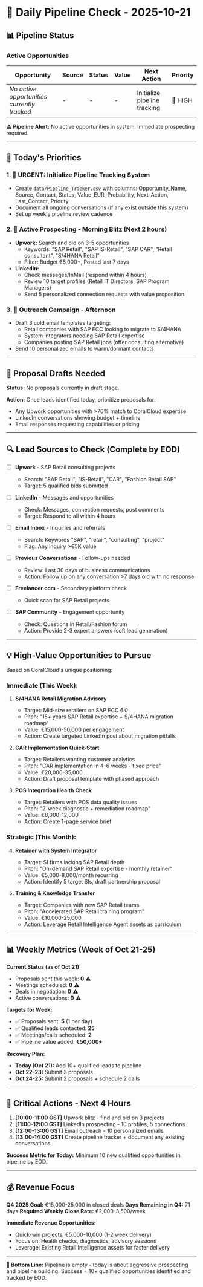 # 🎯 Daily Pipeline Check - 2025-10-21

## 📊 Pipeline Status

### Active Opportunities

| Opportunity | Source | Status | Value | Next Action | Priority |
|-------------|--------|--------|-------|-------------|----------|
| *No active opportunities currently tracked* | - | - | - | Initialize pipeline tracking | 🔴 HIGH |

**⚠️ Pipeline Alert:** No active opportunities in system. Immediate prospecting required.

---

## 🚀 Today's Priorities

### 1. **🔴 URGENT: Initialize Pipeline Tracking System**
   - Create `data/Pipeline_Tracker.csv` with columns: Opportunity_Name, Source, Contact, Status, Value_EUR, Probability, Next_Action, Last_Contact, Priority
   - Document all ongoing conversations (if any exist outside this system)
   - Set up weekly pipeline review cadence

### 2. **🎯 Active Prospecting - Morning Blitz (Next 2 hours)**
   - **Upwork:** Search and bid on 3-5 opportunities
     - Keywords: "SAP Retail", "SAP IS-Retail", "SAP CAR", "Retail consultant", "S/4HANA Retail"
     - Filter: Budget €5,000+, Posted last 7 days
   - **LinkedIn:** 
     - Check messages/InMail (respond within 4 hours)
     - Review 10 target profiles (Retail IT Directors, SAP Program Managers)
     - Send 5 personalized connection requests with value proposition

### 3. **📧 Outreach Campaign - Afternoon**
   - Draft 3 cold email templates targeting:
     - Retail companies with SAP ECC looking to migrate to S/4HANA
     - System integrators needing SAP Retail expertise
     - Companies posting SAP Retail jobs (offer consulting alternative)
   - Send 10 personalized emails to warm/dormant contacts

---

## 📝 Proposal Drafts Needed

**Status:** No proposals currently in draft stage.

**Action:** Once leads identified today, prioritize proposals for:
- Any Upwork opportunities with >70% match to CoralCloud expertise
- LinkedIn conversations showing budget + timeline
- Email responses requesting capabilities or pricing

---

## 🔍 Lead Sources to Check (Complete by EOD)

- [ ] **Upwork** - SAP Retail consulting projects
  - Search: "SAP Retail", "IS-Retail", "CAR", "Fashion Retail SAP"
  - Target: 5 qualified bids submitted
  
- [ ] **LinkedIn** - Messages and opportunities
  - Check: Messages, connection requests, post comments
  - Target: Respond to all within 4 hours
  
- [ ] **Email Inbox** - Inquiries and referrals
  - Search: Keywords "SAP", "retail", "consulting", "project"
  - Flag: Any inquiry >€5K value
  
- [ ] **Previous Conversations** - Follow-ups needed
  - Review: Last 30 days of business communications
  - Action: Follow up on any conversation >7 days old with no response

- [ ] **Freelancer.com** - Secondary platform check
  - Quick scan for SAP Retail projects
  
- [ ] **SAP Community** - Engagement opportunity
  - Check: Questions in Retail/Fashion forum
  - Action: Provide 2-3 expert answers (soft lead generation)

---

## 💡 High-Value Opportunities to Pursue

Based on CoralCloud's unique positioning:

### Immediate (This Week):

1. **S/4HANA Retail Migration Advisory**
   - Target: Mid-size retailers on SAP ECC 6.0
   - Pitch: "15+ years SAP Retail expertise + S/4HANA migration roadmap"
   - Value: €15,000-50,000 per engagement
   - Action: Create targeted LinkedIn post about migration pitfalls

2. **CAR Implementation Quick-Start**
   - Target: Retailers wanting customer analytics
   - Pitch: "CAR implementation in 4-6 weeks - fixed price"
   - Value: €20,000-35,000
   - Action: Draft proposal template with phased approach

3. **POS Integration Health Check**
   - Target: Retailers with POS data quality issues
   - Pitch: "2-week diagnostic + remediation roadmap"
   - Value: €8,000-12,000
   - Action: Create 1-page service brief

### Strategic (This Month):

4. **Retainer with System Integrator**
   - Target: SI firms lacking SAP Retail depth
   - Pitch: "On-demand SAP Retail expertise - monthly retainer"
   - Value: €5,000-8,000/month recurring
   - Action: Identify 5 target SIs, draft partnership proposal

5. **Training & Knowledge Transfer**
   - Target: Companies with new SAP Retail teams
   - Pitch: "Accelerated SAP Retail training program"
   - Value: €10,000-25,000
   - Action: Leverage Retail Intelligence Agent assets as curriculum

---

## 📊 Weekly Metrics (Week of Oct 21-25)

**Current Status (as of Oct 21):**
- Proposals sent this week: **0** ⚠️
- Meetings scheduled: **0** ⚠️
- Deals in negotiation: **0** ⚠️
- Active conversations: **0** ⚠️

**Targets for Week:**
- ✅ Proposals sent: **5** (1 per day)
- ✅ Qualified leads contacted: **25**
- ✅ Meetings/calls scheduled: **2**
- ✅ Pipeline value added: **€50,000+**

**Recovery Plan:**
- **Today (Oct 21):** Add 10+ qualified leads to pipeline
- **Oct 22-23:** Submit 3 proposals
- **Oct 24-25:** Submit 2 proposals + schedule 2 calls

---

## 🚨 Critical Actions - Next 4 Hours

1. **[10:00-11:00 GST]** Upwork blitz - find and bid on 3 projects
2. **[11:00-12:00 GST]** LinkedIn prospecting - 10 profiles, 5 connections
3. **[12:00-13:00 GST]** Email outreach - 10 personalized emails
4. **[13:00-14:00 GST]** Create pipeline tracker + document any existing conversations

**Success Metric for Today:** Minimum 10 new qualified opportunities in pipeline by EOD.

---

## 💰 Revenue Focus

**Q4 2025 Goal:** €15,000-25,000 in closed deals
**Days Remaining in Q4:** 71 days
**Required Weekly Close Rate:** €2,000-3,500/week

**Immediate Revenue Opportunities:**
- Quick-win projects: €5,000-10,000 (1-2 week delivery)
- Focus on: Health checks, diagnostics, advisory sessions
- Leverage: Existing Retail Intelligence assets for faster delivery

---

**🎯 Bottom Line:** Pipeline is empty - today is about aggressive prospecting and pipeline building. Success = 10+ qualified opportunities identified and tracked by EOD.